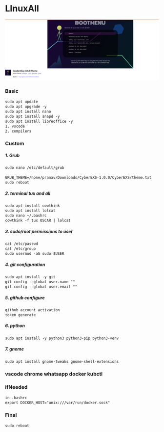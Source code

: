 # LInuxAll


![You and ONLY YOU!!](./veda.png)


### Basic 
```
sudo apt update
sudo apt upgrade -y
sudo apt install nano
sudo apt install snapd -y
sudo apt install libreoffice -y
1. vscode 
2. compilers
```

### Custom
##### 1. Grub
````
sudo nano /etc/default/grub

GRUB_THEME=/home/pranav/Downloads/CyberEXS-1.0.0/CyberEXS/theme.txt
sudo reboot
````
##### 2. terminal tux and all
```
sudo apt install cowthink
sudo apt install lolcat
sudo nano ~/.bashrc
cowthink -f tux OSCAR | lolcat
```
##### 3. sudo/root permissions to user
```
cat /etc/passwd
cat /etc/group
sudo usermod -aG sudo $USER
```
##### 4. git configuration
```
sudo apt install -y git
git config --global user.name ""
git config --global user.email ""
```

##### 5. github configure
```
github account activation
token generate
```

##### 6. python
```
sudo apt install -y python3 python3-pip python3-venv
```

##### 7. gnome
```
sudo apt install gnome-tweaks gnome-shell-extensions
```

### vscode chrome whatsapp docker kubctl 


### ifNeeded
```
in .bashrc
export DOCKER_HOST="unix:///var/run/docker.sock"
```

### Final
```
sudo reboot
```